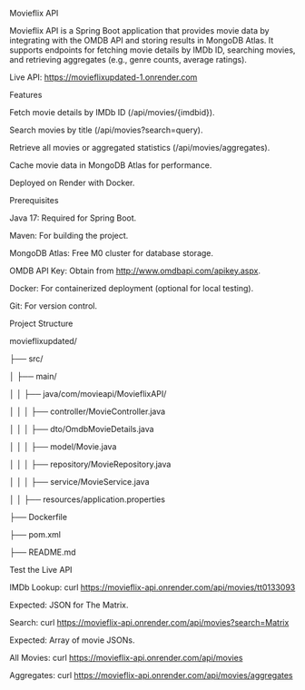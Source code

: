 Movieflix API

Movieflix API is a Spring Boot application that provides movie data by integrating with the OMDB API and storing results in MongoDB Atlas. 
It supports endpoints for fetching movie details by IMDb ID, searching movies, and retrieving aggregates (e.g., genre counts, average ratings).

Live API: https://movieflixupdated-1.onrender.com

Features

Fetch movie details by IMDb ID (/api/movies/{imdbid}).

Search movies by title (/api/movies?search=query).

Retrieve all movies or aggregated statistics (/api/movies/aggregates).

Cache movie data in MongoDB Atlas for performance.

Deployed on Render with Docker.

Prerequisites

Java 17: Required for Spring Boot.

Maven: For building the project.

MongoDB Atlas: Free M0 cluster for database storage.

OMDB API Key: Obtain from http://www.omdbapi.com/apikey.aspx.

Docker: For containerized deployment (optional for local testing).

Git: For version control.

Project Structure

movieflixupdated/

├── src/

│   ├── main/

│   │   ├── java/com/movieapi/MovieflixAPI/

│   │   │   ├── controller/MovieController.java

│   │   │   ├── dto/OmdbMovieDetails.java

│   │   │   ├── model/Movie.java

│   │   │   ├── repository/MovieRepository.java

│   │   │   ├── service/MovieService.java

│   │   ├── resources/application.properties

├── Dockerfile

├── pom.xml

├── README.md



Test the Live API

IMDb Lookup:
curl https://movieflix-api.onrender.com/api/movies/tt0133093

Expected: JSON for The Matrix.

Search:
curl https://movieflix-api.onrender.com/api/movies?search=Matrix

Expected: Array of movie JSONs.

All Movies:
curl https://movieflix-api.onrender.com/api/movies

Aggregates:
curl https://movieflix-api.onrender.com/api/movies/aggregates
